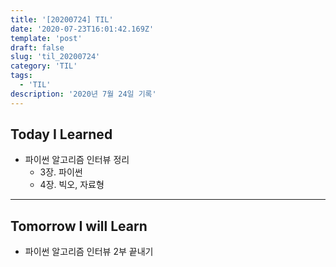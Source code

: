 ```yaml
---
title: '[20200724] TIL'
date: '2020-07-23T16:01:42.169Z'
template: 'post'
draft: false
slug: 'til_20200724'
category: 'TIL'
tags:
  - 'TIL'
description: '2020년 7월 24일 기록'
---
```


## Today I Learned

- 파이썬 알고리즘 인터뷰 정리
  - 3장. 파이썬
  - 4장. 빅오, 자료형

<hr>

## Tomorrow I will Learn

- 파이썬 알고리즘 인터뷰 2부 끝내기
